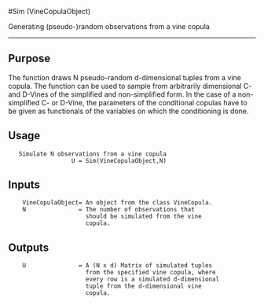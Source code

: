 #Sim (VineCopulaObject)

Generating (pseudo-)random observations from a vine copula

---
## Purpose
The function draws N pseudo-random d-dimensional
        tuples from a vine copula. The function can be used to
        sample from arbitrarily dimensional C- and D-Vines of
        the simplified and non-simplified form. In the case of
        a non-simplified C- or D-Vine, the parameters of the
        conditional copulas have to be given as functionals of
        the variables on which the conditioning is done.


## Usage
       Simulate N observations from a vine copula
                      U = Sim(VineCopulaObject,N)


## Inputs
        VineCopulaObject= An object from the class VineCopula.
        N               = The number of observations that
                          should be simulated from the vine
                          copula.


## Outputs
        U               = A (N x d) Matrix of simulated tuples
                          from the specified vine copula, where
                          every row is a simulated d-dimensional
                          tuple from the d-dimensional vine
                          copula.
